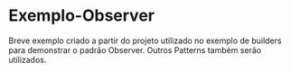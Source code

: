 # Exemplo-Observer
Breve exemplo criado a partir do projeto utilizado no exemplo de builders para demonstrar o padrão Observer. Outros Patterns também serão utilizados.
